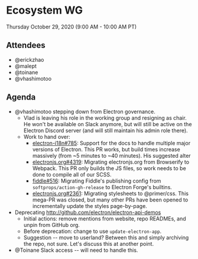 # Ecosystem WG

Thursday October 29, 2020 (9:00 AM - 10:00 AM PT)

## Attendees

* @erickzhao
* @malept
* @toinane
* @vhashimotoo

## Agenda

- @vhashimotoo stepping down from Electron governance.
  - Vlad is leaving his role in the working group and resigning as chair. He won't be available on Slack anymore,
  but will still be active on the Electron Discord server (and will still maintain his admin role there).
  - Work to hand over:
    - [electron-i18n#785](https://github.com/electron/i18n/pull/785): Support for the docs to handle multiple major versions of Electron.
    This PR works, but build times increase massively (from ~5 minutes to ~40 minutes). His suggested alter
    - [electronjs.org#4319](https://github.com/electron/electronjs.org/pull/4319): Migrating electronjs.org from Browserify to Webpack.
    This PR only builds the JS files, so work needs to be done to compile all of our SCSS.
    - [fiddle#516](https://github.com/electron/fiddle/pull/516): Migrating Fiddle's publishing config from `softprops/action-gh-release`
    to Electron Forge's builtins.
    - [electronjs.org#2361](https://github.com/electron/electronjs.org/pull/2361): Migrating stylesheets to @primer/css. This mega-PR was closed,
    but many other PRs have been opened to incrementally update the styles page-by-page.
- Deprecating http://github.com/electron/electron-api-demos
  - Initial actions: remove mentions from website, repo READMEs, and unpin from GitHub org.
  - Before deprecation: change to use `update-electron-app`.
  - Suggestion -- move to userland? Between this and simply archiving the repo, not sure. Let's discuss this at another point.
- @Toinane Slack access -- will need to handle this.
